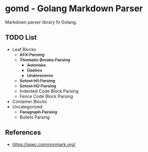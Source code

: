 # gomd - Golang Markdown Parser

Markdown parser library fo Golang.

## TODO List

* Leaf Blocks
    * ~~ATX Parsing~~
    * ~~Thematic Breaks Parsing~~
        * ~~Asterisks~~
        * ~~Dashes~~
        * ~~Underscores~~
    * ~~Setext H1 Parsing~~
    * ~~Setext H2 Parsing~~
    * Indented Code Block Parsing
    * Fence Code Block Parsing
* Container Blocks
* Uncategorized
    * ~~Paragraph Parsing~~
    * Bullets Parsing

## References

* https://spec.commonmark.org/